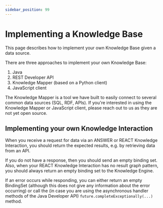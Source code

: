 ```yaml
---
sidebar_position: 99
---
```

# Implementing a Knowledge Base
This page describes how to implement your own Knowledge Base given a data source.

There are three approaches to implement your own Knowledge Base:
1. Java
2. REST Developer API
3. Knowledge Mapper (based on a Python client)
4. JavaScript client

The Knowledge Mapper is a tool we have built to easily connect to several common data sources (SQL, RDF, APIs).
If you're interested in using the Knowledge Mapper or JavaScript client, please reach out to us as they are not yet open source.

## Implementing your own Knowledge Interaction
When you receive a request for data via an ANSWER or REACT Knowledge Interaction, you should return the expected results, e.g. by retrieving data from an API.

If you do not have a response, then you should send an empty binding set.
Also, when your REACT Knowledge Interaction has no result graph pattern, you should always return an empty binding set to the Knowledge Engine.

If an error occurs while responding, you can either return an empty BindingSet (although this does not give any information about the error occurring) or call the (in case you are using the asynchronous handler methods of the Java Developer API) `future.completeExceptionally(...)` method.

